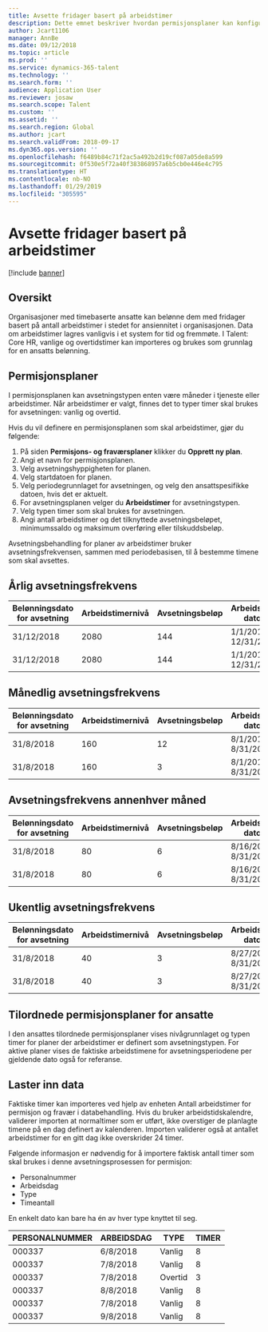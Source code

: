 ```yaml
---
title: Avsette fridager basert på arbeidstimer
description: Dette emnet beskriver hvordan permisjonsplaner kan konfigureres for å avsette fridager basert på arbeidstimer.
author: Jcart1106
manager: AnnBe
ms.date: 09/12/2018
ms.topic: article
ms.prod: ''
ms.service: dynamics-365-talent
ms.technology: ''
ms.search.form: ''
audience: Application User
ms.reviewer: josaw
ms.search.scope: Talent
ms.custom: ''
ms.assetid: ''
ms.search.region: Global
ms.author: jcart
ms.search.validFrom: 2018-09-17
ms.dyn365.ops.version: ''
ms.openlocfilehash: f6489b84c71f2ac5a492b2d19cf087a05de8a599
ms.sourcegitcommit: 0f530e5f72a40f383868957a6b5cb0e446e4c795
ms.translationtype: HT
ms.contentlocale: nb-NO
ms.lasthandoff: 01/29/2019
ms.locfileid: "305595"
---
```

# <a name="accrue-time-off-based-on-hours-worked"></a>Avsette fridager basert på arbeidstimer

[!include [banner](includes/banner.md)]


## <a name="overview"></a>Oversikt

Organisasjoner med timebaserte ansatte kan belønne dem med fridager basert på antall arbeidstimer i stedet for ansiennitet i organisasjonen. Data om arbeidstimer lagres vanligvis i et system for tid og fremmøte. I Talent: Core HR, vanlige og overtidstimer kan importeres og brukes som grunnlag for en ansatts belønning.

## <a name="leave-plans"></a>Permisjonsplaner

I permisjonsplanen kan avsetningstypen enten være måneder i tjeneste eller arbeidstimer. Når arbeidstimer er valgt, finnes det to typer timer skal brukes for avsetningen: vanlig og overtid.

Hvis du vil definere en permisjonsplanen som skal arbeidstimer, gjør du følgende:

1. På siden **Permisjons- og fraværsplaner** klikker du **Opprett ny plan**.
2. Angi et navn for permisjonsplanen.
3. Velg avsetningshyppigheten for planen.
5. Velg startdatoen for planen.
6. Velg periodegrunnlaget for avsetningen, og velg den ansattspesifikke datoen, hvis det er aktuelt.
7. For avsetningsplanen velger du **Arbeidstimer** for avsetningstypen.
8. Velg typen timer som skal brukes for avsetningen.
9. Angi antall arbeidstimer og det tilknyttede avsetningsbeløpet, minimumssaldo og maksimum overføring eller tilskuddsbeløp.

Avsetningsbehandling for planer av arbeidstimer bruker avsetningsfrekvensen, sammen med periodebasisen, til å bestemme timene som skal avsettes.

## <a name="annual-accrual-frequency"></a>Årlig avsetningsfrekvens

| Belønningsdato for avsetning    | Arbeidstimernivå    | Avsetningsbeløp        | Arbeidstimer datoer   | Arbeidstimer faktisk| Belønning               |
| --------------------- | -------------------- | --------------------- | -------------------- |-------------------- |-------------------- |
| 31/12/2018            | 2080                 | 144                   | 1/1/2018-12/31/2018  | 2085                | 144                 |        
| 31/12/2018            | 2080                 | 144                   | 1/1/2018-12/31/2018  | 2000                | 0                 |


## <a name="monthly-accrual-frequency"></a>Månedlig avsetningsfrekvens

| Belønningsdato for avsetning    | Arbeidstimernivå    | Avsetningsbeløp        | Arbeidstimer datoer   | Arbeidstimer faktisk| Belønning               |
| --------------------- | -------------------- | --------------------- | -------------------- |-------------------- |-------------------- |
| 31/8/2018             | 160                  | 12                    | 8/1/2018-8/31/2018   | 184                 | 12                  |        
| 31/8/2018             | 160                  | 3                     | 8/1/2018-8/31/2018   | 184                 | 3                   |

## <a name="semi-monthly-accrual-frequency"></a>Avsetningsfrekvens annenhver måned

| Belønningsdato for avsetning    | Arbeidstimernivå    | Avsetningsbeløp        | Arbeidstimer datoer   | Arbeidstimer faktisk| Belønning               |
| --------------------- | -------------------- | --------------------- | -------------------- |-------------------- |-------------------- |
| 31/8/2018             | 80                   | 6                     | 8/16/2018-8/31/2018  | 81                  | 6                  |        
| 31/8/2018             | 80                   | 6                     | 8/16/2018-8/31/2018  | 75                  | 0                   |

## <a name="weekly-accrual-frequency"></a>Ukentlig avsetningsfrekvens

| Belønningsdato for avsetning    | Arbeidstimernivå    | Avsetningsbeløp        | Arbeidstimer datoer   | Arbeidstimer faktisk| Belønning               |
| --------------------- | -------------------- | --------------------- | -------------------- |-------------------- |-------------------- |
| 31/8/2018             | 40                   | 3                     | 8/27/2018-8/31/2018  | 42                  | 3                  |        
| 31/8/2018             | 40                   | 3                     | 8/27/2018-8/31/2018  | 35                  | 0                   |

## <a name="employee-assigned-leave-plans"></a>Tilordnede permisjonsplaner for ansatte

I den ansattes tilordnede permisjonsplaner vises nivågrunnlaget og typen timer for planer der arbeidstimer er definert som avsetningstypen. For aktive planer vises de faktiske arbeidstimene for avsetningsperiodene per gjeldende dato også for referanse. 

## <a name="loading-data"></a>Laster inn data

Faktiske timer kan importeres ved hjelp av enheten Antall arbeidstimer for permisjon og fravær i databehandling. Hvis du bruker arbeidstidskalendre, validerer importen at normaltimer som er utført, ikke overstiger de planlagte timene på en dag definert av kalenderen. Importen validerer også at antallet arbeidstimer for en gitt dag ikke overskrider 24 timer. 

Følgende informasjon er nødvendig for å importere faktisk antall timer som skal brukes i denne avsetningsprosessen for permisjon:

+ Personalnummer 
+ Arbeidsdag
+ Type
+ Timeantall

En enkelt dato kan bare ha én av hver type knyttet til seg.

| PERSONALNUMMER       | ARBEIDSDAG           | TYPE                  | TIMER                |
| --------------------- | -------------------- | --------------------- | -------------------- |
| 000337                | 6/8/2018             | Vanlig               | 8                    |       
| 000337                | 7/8/2018             | Vanlig               | 8                    |
| 000337                | 7/8/2018             | Overtid              | 3                    |
| 000337                | 8/8/2018             | Vanlig               | 8                    |
| 000337                | 7/8/2018             | Vanlig               | 8                    |
| 000337                | 9/8/2018             | Vanlig               | 8                    |
